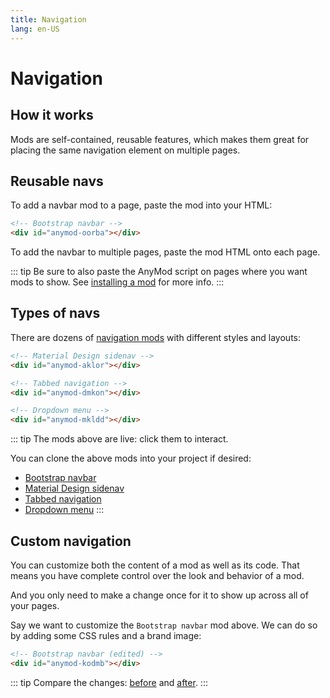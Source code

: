 ```yaml
---
title: Navigation
lang: en-US
---
```


# Navigation

## How it works

Mods are self-contained, reusable features, which makes them great for placing the same navigation element on multiple pages.

## Reusable navs

To add a navbar mod to a page, paste the mod into your HTML:

```html
<!-- Bootstrap navbar -->
<div id="anymod-oorba"></div>
```

<!-- Bootstrap navbar Nav-01 -->
<mod mod-key="oorba"/>

To add the navbar to multiple pages, paste the mod HTML onto each page.

::: tip
Be sure to also paste the AnyMod script on pages where you want mods to show. See [installing a mod](/guide/usage.html#installing-a-mod) for more info.
:::

## Types of navs

There are dozens of [navigation mods](https://anymod.com/mods?tag=navigation) with different styles and layouts:

```html
<!-- Material Design sidenav -->
<div id="anymod-aklor"></div>
```

<!-- Side navigation Nav-02 -->
<mod mod-key="aklor"/>

```html
<!-- Tabbed navigation -->
<div id="anymod-dmkon"></div>
```

<!-- Tabbed content Nav-03 -->
<mod mod-key="dmkon"/>

```html
<!-- Dropdown menu -->
<div id="anymod-mkldd"></div>
```

<!-- Dropdown menu Nav-04 -->
<mod mod-key="mkldd"/>

::: tip
The mods above are live: click them to interact.

You can clone the above mods into your project if desired:

- [Bootstrap navbar](https://anymod.com/mod/oorba?v=20)
- [Material Design sidenav](https://anymod.com/mod/aklor?v=20)
- [Tabbed navigation](https://anymod.com/mod/dmkon?v=20)
- [Dropdown menu](https://anymod.com/mod/mkldd?v=20)
  :::

## Custom navigation

You can customize both the content of a mod as well as its code. That means you have complete control over the look and behavior of a mod.

And you only need to make a change once for it to show up across all of your pages.

Say we want to customize the `Bootstrap navbar` mod above. We can do so by adding some CSS rules and a brand image:

```html
<!-- Bootstrap navbar (edited) -->
<div id="anymod-kodmb"></div>
```

<!-- Bootstrap navbar (edited) Nav-05 -->
<mod mod-key="kodmb"/>

::: tip
Compare the changes: [before](https://anymod.com/mod/oorba?v=20) and [after](https://anymod.com/mod/kodmb?v=20).
:::
